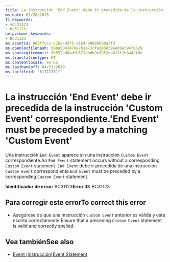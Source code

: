 ```yaml
---
title: La instrucción 'End Event' debe ir precedida de la instrucción 'Custom Event' correspondiente.
ms.date: 07/20/2015
f1_keywords:
- vbc31123
- bc31123
helpviewer_keywords:
- BC31123
ms.assetid: 8dbffccc-c1ba-45f5-a1b4-90889bb0a3fd
ms.openlocfilehash: 098a5043478e7b2a73cfade5839e4d6a39476629
ms.sourcegitcommit: 9b552addadfb57fab0b9e7852ed4f1f1b8a42f8e
ms.translationtype: HT
ms.contentlocale: es-ES
ms.lasthandoff: 04/23/2019
ms.locfileid: "61711751"
---
```

# <a name="end-event-must-be-preceded-by-a-matching-custom-event"></a><span data-ttu-id="c1f63-102">La instrucción 'End Event' debe ir precedida de la instrucción 'Custom Event' correspondiente.</span><span class="sxs-lookup"><span data-stu-id="c1f63-102">'End Event' must be preceded by a matching 'Custom Event'</span></span>
<span data-ttu-id="c1f63-103">Una instrucción `End Event` aparece sin una instrucción `Custom Event` correspondiente.</span><span class="sxs-lookup"><span data-stu-id="c1f63-103">An `End Event` statement occurs without a corresponding `Custom Event` statement.</span></span> <span data-ttu-id="c1f63-104">`End Event` debe ir precedida de una instrucción `Custom Event` correspondiente.</span><span class="sxs-lookup"><span data-stu-id="c1f63-104">`End Event` must be preceded by a corresponding `Custom Event` statement.</span></span>  
  
 <span data-ttu-id="c1f63-105">**Identificador de error:** BC31123</span><span class="sxs-lookup"><span data-stu-id="c1f63-105">**Error ID:** BC31123</span></span>  
  
## <a name="to-correct-this-error"></a><span data-ttu-id="c1f63-106">Para corregir este error</span><span class="sxs-lookup"><span data-stu-id="c1f63-106">To correct this error</span></span>  
  
- <span data-ttu-id="c1f63-107">Asegúrese de que una instrucción `Custom Event` anterior es válida y está escrita correctamente.</span><span class="sxs-lookup"><span data-stu-id="c1f63-107">Ensure that a preceding `Custom Event` statement is valid and correctly spelled.</span></span>  
  
## <a name="see-also"></a><span data-ttu-id="c1f63-108">Vea también</span><span class="sxs-lookup"><span data-stu-id="c1f63-108">See also</span></span>

- [<span data-ttu-id="c1f63-109">Event (instrucción)</span><span class="sxs-lookup"><span data-stu-id="c1f63-109">Event Statement</span></span>](../../visual-basic/language-reference/statements/event-statement.md)
